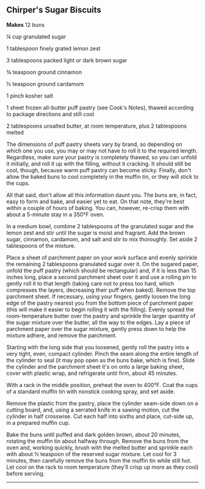 ﻿## Chirper's Sugar Biscuits

**Makes** 12 buns

¼ cup granulated sugar

1 tablespoon finely grated lemon zest

3 tablespoons packed light or dark brown sugar

¾ teaspoon ground cinnamon

½ teaspoon ground cardamom

1 pinch kosher salt

1 sheet frozen all-butter puff pastry (see Cook's Notes), thawed according to package directions and still cool

2 tablespoons unsalted butter, at room temperature, plus 2 tablespoons melted

The dimensions of puff pastry sheets vary by brand, so depending on which one you use, you may or may not have to roll it to the required length. Regardless, make sure your pastry is completely thawed, so you can unfold it initially, and roll it up with the filling, without it cracking. It should still be cool, though, because warm puff pastry can become sticky. Finally, don't allow the baked buns to cool completely in the muffin tin, or they will stick to the cups.

All that said, don't allow all this information daunt you. The buns are, in fact, easy to form and bake, and easier yet to eat. On that note, they're best within a couple of hours of baking. You can, however, re-crisp them with about a 5-minute stay in a 350°F oven.

In a medium bowl, combine 2 tablespoons of the granulated sugar and the lemon zest and stir until the sugar is moist and fragrant. Add the brown sugar, cinnamon, cardamom, and salt and stir to mix thoroughly. Set aside 2 tablespoons of the mixture.

Place a sheet of parchment paper on your work surface and evenly sprinkle the remaining 2 tablespoons granulated sugar over it. On the sugared paper, unfold the puff pastry (which should be rectangular) and, if it is less than 15 inches long, place a second parchment sheet over it and use a rolling pin to gently roll it to that length (taking care not to press too hard, which compresses the layers, decreasing their puff when baked). Remove the top parchment sheet. If necessary, using your fingers, gently loosen the long edge of the pastry nearest you from the bottom piece of parchment paper (this will make it easier to begin rolling it with the filling). Evenly spread the room-temperature butter over the pastry and sprinkle the larger quantity of the sugar mixture over the butter, all the way to the edges. Lay a piece of parchment paper over the sugar mixture, gently press down to help the mixture adhere, and remove the parchment.

Starting with the long side that you loosened, gently roll the pastry into a very tight, even, compact cylinder. Pinch the seam along the entire length of the cylinder to seal (it may pop open as the buns bake, which is fine). Slide the cylinder and the parchment sheet it's on onto a large baking sheet, cover with plastic wrap, and refrigerate until firm, about 45 minutes.

With a rack in the middle position, preheat the oven to 400°F. Coat the cups of a standard muffin tin with nonstick cooking spray, and set aside.

Remove the plastic from the pastry, place the cylinder seam-side down on a cutting board, and, using a serrated knife in a sawing motion, cut the cylinder in half crosswise. Cut each half into sixths and place, cut-side up, in a prepared muffin cup.

Bake the buns until puffed and dark golden brown, about 20 minutes, rotating the muffin tin about halfway through. Remove the buns from the oven and, working quickly, brush with the melted butter and sprinkle each with about ½ teaspoon of the reserved sugar mixture. Let cool for 3 minutes, then carefully remove the buns from the muffin tin while still hot. Let cool on the rack to room temperature (they'll crisp up more as they cool) before serving.

---

